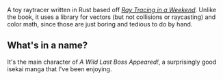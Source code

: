 A toy raytracer written in Rust based off [_Ray Tracing in a
Weekend_](http://www.realtimerendering.com/raytracing/Ray%20Tracing%20in%20a%20Weekend.pdf).
Unlike the book, it uses a library for vectors (but not collisions or
raycasting) and color math, since those are just boring and tedious to do by
hand.

## What's in a name?

It's the main character of *A Wild Last Boss Appeared!*, a surprisingly good
isekai manga that I've been enjoying.

